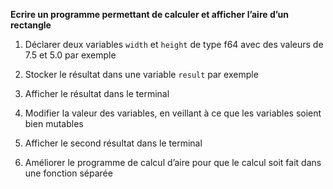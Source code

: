 **Ecrire un programme permettant de calculer et afficher l’aire d’un rectangle**

1. Déclarer deux variables `width` et `height` de type f64 avec des valeurs de 7.5 et 5.0 par exemple

2. Stocker le résultat dans une variable `result` par exemple

3. Afficher le résultat dans le terminal

4. Modifier la valeur des variables, en veillant à ce que les variables soient bien mutables

5. Afficher le second résultat dans le terminal

6. Améliorer le programme de calcul d’aire pour que le calcul soit fait dans une fonction séparée